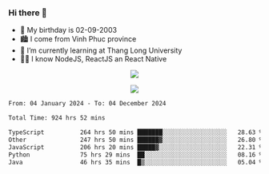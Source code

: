 ### Hi there 👋
- 🎂 My birthday is 02-09-2003
- 🏙️ I come from Vinh Phuc province
- 🌱 I’m currently learning at Thang Long University
- 🧑‍💻 I know NodeJS, ReactJS an React Native
<p align="center"><img src="https://github-readme-stats.vercel.app/api?username=tmquang0209&show_icons=true&theme=gradient"></p>
<p align="center"><img src="https://github-readme-stats.vercel.app/api/top-langs/?username=tmquang0209&hide=scss,css&langs_count=10"></p>
<!--START_SECTION:waka-->

```txt
From: 04 January 2024 - To: 04 December 2024

Total Time: 924 hrs 52 mins

TypeScript          264 hrs 50 mins ███████░░░░░░░░░░░░░░░░░░   28.63 %
Other               247 hrs 50 mins ██████▓░░░░░░░░░░░░░░░░░░   26.80 %
JavaScript          206 hrs 20 mins █████▓░░░░░░░░░░░░░░░░░░░   22.31 %
Python              75 hrs 29 mins  ██░░░░░░░░░░░░░░░░░░░░░░░   08.16 %
Java                46 hrs 35 mins  █▒░░░░░░░░░░░░░░░░░░░░░░░   05.04 %
```

<!--END_SECTION:waka-->
